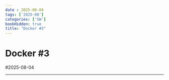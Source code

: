 ```yaml
---
date : 2025-08-04
tags: ['2025-08']
categories: ['SW']
bookHidden: true
title: "Docker #3"
---
```


# Docker #3 

#2025-08-04

---


```shell
```